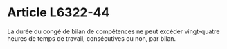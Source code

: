 # Article L6322-44

La durée du congé de bilan de compétences ne peut excéder vingt-quatre heures de temps de travail, consécutives ou non, par bilan.